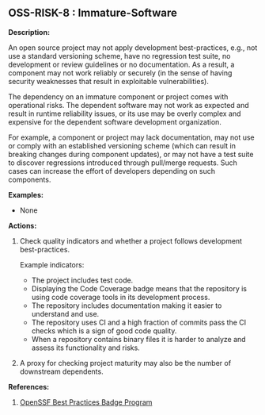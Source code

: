 ## OSS-RISK-8 : Immature-Software

**Description:**

An open source project may not apply development best-practices, e.g., not use a standard versioning scheme, have no regression test suite, no development or review guidelines or no documentation. As a result, a component may not work reliably or securely (in the sense of having security weaknesses that result in exploitable vulnerabilities).

The dependency on an immature component or project comes with operational risks. The dependent software may not work as expected and result in runtime reliability issues, or its use may be overly complex and expensive for the dependent software development organization.

For example, a component or project may lack documentation, may not use or comply with an established versioning scheme (which can result in breaking changes during component updates), or may not have a test suite to discover regressions introduced through pull/merge requests. Such cases can increase the effort of developers depending on such components.

**Examples:**

- None

**Actions:**

1. Check quality indicators and whether a project follows development best-practices.

    Example indicators:
    - The project includes test code.
    - Displaying the Code Coverage badge means that the repository is using code coverage tools in its development process.
    - The repository includes documentation making it easier to understand and use.
    - The repository uses CI and a high fraction of commits pass the CI checks which is a sign of good code quality.
    - When a repository contains binary files it is harder to analyze and assess its functionality and risks.

2. A proxy for checking project maturity may also be the number of downstream dependents.

**References:**

1. [OpenSSF Best Practices Badge Program](https://www.bestpractices.dev/en)
